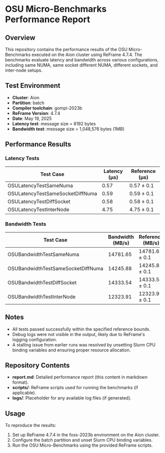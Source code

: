 # OSU Micro-Benchmarks Performance Report

## Overview
This repository contains the performance results of the OSU Micro-Benchmarks executed on the Aion cluster using ReFrame 4.7.4. The benchmarks evaluate latency and bandwidth across various configurations, including same NUMA, same socket different NUMA, different sockets, and inter-node setups.

## Test Environment
- **Cluster**: Aion
- **Partition**: batch
- **Compiler toolchain**: gompi-2023b
- **ReFrame Version**: 4.7.4
- **Date**: May 19, 2025
- **Latency test**: message size = 8192 bytes
- **Bandwidth test**: message size = 1,048,576 bytes (1MB)
## Performance Results

### Latency Tests
| Test Case                        | Latency (μs) | Reference (μs)    |
|----------------------------------|--------------|-------------------|
| OSULatencyTestSameNuma           | 0.57         | 0.57 ± 0.1        |
| OSULatencyTestSameSocketDiffNuma | 0.59         | 0.59 ± 0.1        |
| OSULatencyTestDiffSocket         | 0.58         | 0.58 ± 0.1        |
| OSULatencyTestInterNode          | 4.75         | 4.75 ± 0.1        |

### Bandwidth Tests
| Test Case                           | Bandwidth (MB/s) | Reference (MB/s)    |
|-------------------------------------|------------------|---------------------|
| OSUBandwidthTestSameNuma            | 14781.65         | 14781.65 ± 0.1      |
| OSUBandwidthTestSameSocketDiffNuma  | 14245.88         | 14245.88 ± 0.1      |
| OSUBandwidthTestDiffSocket          | 14333.54         | 14333.54 ± 0.1      |
| OSUBandwidthTestInterNode           | 12323.91         | 12323.91 ± 0.1      |

## Notes
- All tests passed successfully within the specified reference bounds.
- Debug logs were not visible in the output, likely due to ReFrame's logging configuration.
- A stalling issue from earlier runs was resolved by unsetting Slurm CPU binding variables and ensuring proper resource allocation.

## Repository Contents
- **report.md**: Detailed performance report (this content in markdown format).
- **scripts/**: ReFrame scripts used for running the benchmarks (if applicable).
- **logs/**: Placeholder for any available log files (if generated).

## Usage
To reproduce the results:
1. Set up ReFrame 4.7.4 in the foss-2023b environment on the Aion cluster.
2. Configure the batch partition and unset Slurm CPU binding variables.
3. Run the OSU Micro-Benchmarks using the provided ReFrame scripts.
